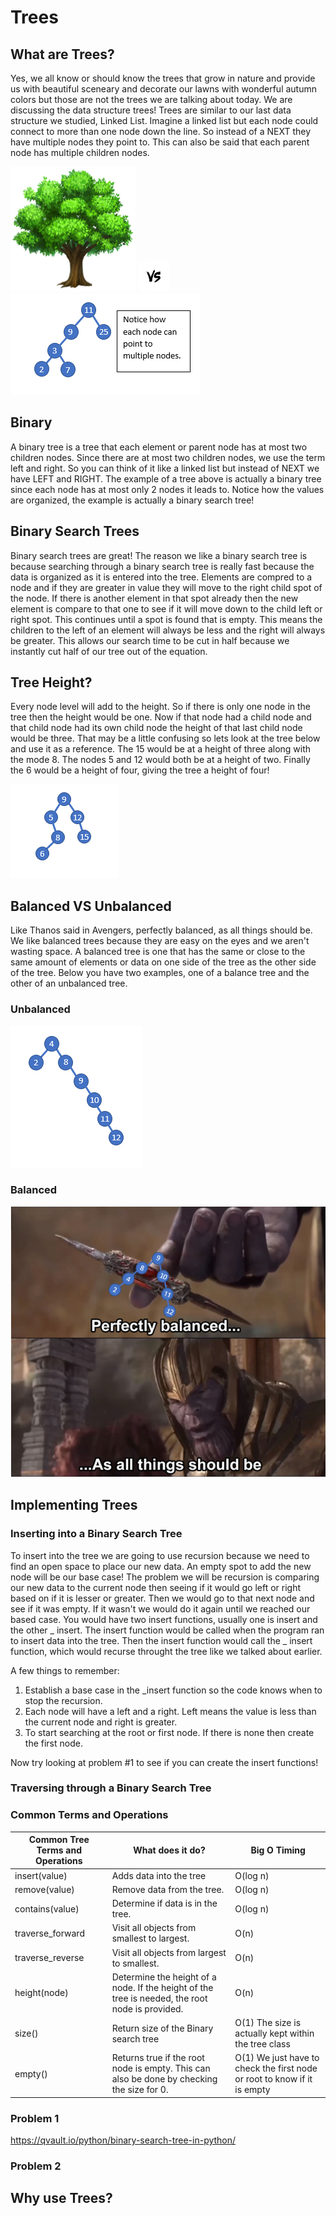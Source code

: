 # Trees
## What are Trees?
Yes, we all know or should know the trees that grow in nature and provide us with beautiful sceneary and decorate our lawns with wonderful autumn colors but those are not the trees we are talking about today. We are discussing the data structure trees! Trees are similar to our last data structure we studied, Linked List. Imagine a linked list but each node could connect to more than one node down the line. So instead of a NEXT they have multiple nodes they point to. This can also be said that each parent node has multiple children nodes. 

<img src="actualtree.png" width="200" height="200"> <img src="vs.jpg" width="50" height="50"> <img src="Treeimage.PNG"> 

## Binary
A binary tree is a tree that each element or parent node has at most two children nodes. Since there are at most two children nodes, we use the term left and right. So you can think of it like a linked list but instead of NEXT we have LEFT and RIGHT. The example of a tree above is actually a binary tree since each node has at most only 2 nodes it leads to. Notice how the values are organized, the example is actually a binary search tree!

## Binary Search Trees
Binary search trees are great! The reason we like a binary search tree is because searching through a binary search tree is really fast because the data is organized as it is entered into the tree. Elements are compred to a node and if they are greater in value they will move to the right child spot of the node. If there is another element in that spot already then the new element is compare to that one to see if it will move down to the child left or right spot. This continues until a spot is found that is empty. This means the children to the left of an element will always be less and the right will always be greater. This allows our search time to be cut in half because we instantly cut half of our tree out of the equation. 

## Tree Height? 
Every node level will add to the height. So if there is only one node in the tree then the height would be one. Now if that node had a child node and that child node had its own child node the height of that last child node would be three. That may be a little confusing so lets look at the tree below and use it as a reference. The 15 would be at a height of three along with the mode 8. The nodes 5 and 12 would both be at a height of two. Finally the 6 would be a height of four, giving the tree a height of four! 

![A BST explaining height](height.PNG)

## Balanced VS Unbalanced
Like Thanos said in Avengers, perfectly balanced, as all things should be. We like balanced trees because they are easy on the eyes and we aren't wasting space. A balanced tree is one that has the same or close to the same amount of elements or data on one side of the tree as the other side of the tree. Below you have two examples, one of a balance tree and the other of an unbalanced tree.

### Unbalanced
![Not balanced tree](notbalanced.PNG)

### Balanced
![Balanced tree](balanced.PNG)

## Implementing Trees

### Inserting into a Binary Search Tree
To insert into the tree we are going to use recursion because we need to find an open space to place our new data. An empty spot to add the new node will be our base case! The problem we will be recursion is comparing our new data to the current node then seeing if it would go left or right based on if it is lesser or greater. Then we would go to that next node and see if it was empty. If it wasn't we would do it again until we reached our based case. 
You would have two insert functions, usually one is insert and the other _ insert. The insert function would be called when the program ran to insert data into the tree. Then the insert function would call the _ insert function, which would recurse throught the tree like we talked about earlier.

A few things to remember: 
1) Establish a base case in the _insert function so the code knows when to stop the recursion. 
2) Each node will have a left and a right. Left means the value is less than the current node and right is greater. 
3) To start searching at the root or first node. If there is none then create the first node. 

Now try looking at problem #1 to see if you can create the insert functions!

### Traversing through a Binary Search Tree




### Common Terms and Operations
| Common Tree Terms and Operations  | What does it do? | Big O Timing |
| ------------- | ------------- | ------------- |
| insert(value) | Adds data into the tree | O(log n) |
| remove(value)  | Remove data from the tree. | O(log n) |
| contains(value)  | Determine if data is in the tree.  | O(log n)|
| traverse_forward  | Visit all objects from smallest to largest. | O(n) |
| traverse_reverse  | Visit all objects from largest to smallest. | O(n)|
| height(node)  | Determine the height of a node. If the height of the tree is needed, the root node is provided. | O(n)|
| size()  | Return size of the Binary search tree | O(1) The size is actually kept within the tree class|
| empty()  | Returns true if the root node is empty. This can also be done by checking the size for 0. | O(1) We just have to check the first node or root to know if it is empty|

### Problem 1
https://qvault.io/python/binary-search-tree-in-python/
### Problem 2

## Why use Trees?
